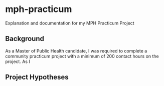 # mph-practicum
Explanation and documentation for my MPH Practicum Project
## Background
As a Master of Public Health candidate, I was required to complete a community practicum project with a minimum of 200 contact hours on the project. As I 
## Project Hypotheses
